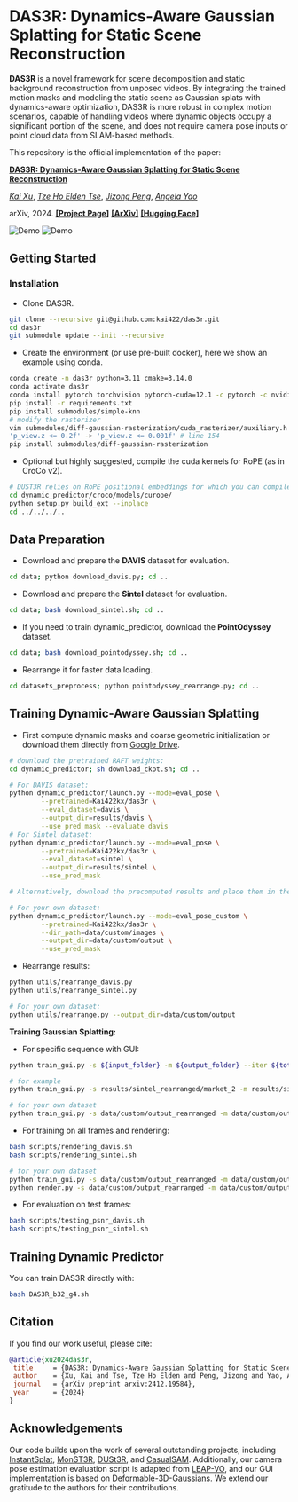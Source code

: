 # DAS3R: Dynamics-Aware Gaussian Splatting for Static Scene Reconstruction

<b>DAS3R</b> is a novel framework for scene decomposition and static background reconstruction from unposed videos. By integrating the trained motion masks and modeling the static scene as Gaussian splats with dynamics-aware optimization, DAS3R is more robust in complex motion scenarios, capable of handling videos where dynamic objects occupy a significant portion of the scene, and does not require camera pose inputs or point cloud data from SLAM-based methods.

This repository is the official implementation of the paper:

[**DAS3R: Dynamics-Aware Gaussian Splatting for Static Scene Reconstruction**](https://kai422.github.io/DAS3R/)

[*Kai Xu*](https://kai422.github.io/),
[*Tze Ho Elden Tse*](https://eldentse.github.io/),
[*Jizong Peng*](),
[*Angela Yao*](https://www.comp.nus.edu.sg/~ayao/)

arXiv, 2024. [**[Project Page]**](https://kai422.github.io/DAS3R/) [**[ArXiv]**](https://arxiv.org/abs/2412.19584) [**[Hugging Face]**](https://huggingface.co/Kai422kx/das3r)

![Demo](assets/davis.gif)
![Demo](assets/sintel.gif)
## Getting Started


### Installation
- Clone DAS3R.
```bash
git clone --recursive git@github.com:kai422/das3r.git
cd das3r
git submodule update --init --recursive
```

- Create the environment (or use pre-built docker), here we show an example using conda.
```bash
conda create -n das3r python=3.11 cmake=3.14.0
conda activate das3r
conda install pytorch torchvision pytorch-cuda=12.1 -c pytorch -c nvidia  # use the correct version of cuda for your system
pip install -r requirements.txt
pip install submodules/simple-knn
# modify the rasterizer
vim submodules/diff-gaussian-rasterization/cuda_rasterizer/auxiliary.h
'p_view.z <= 0.2f' -> 'p_view.z <= 0.001f' # line 154
pip install submodules/diff-gaussian-rasterization
```

- Optional but highly suggested, compile the cuda kernels for RoPE (as in CroCo v2).
```bash
# DUST3R relies on RoPE positional embeddings for which you can compile some cuda kernels for faster runtime.
cd dynamic_predictor/croco/models/curope/
python setup.py build_ext --inplace
cd ../../../..
```


## Data Preparation

- Download and prepare the **DAVIS** dataset for evaluation.
```bash
cd data; python download_davis.py; cd ..
```
- Download and prepare the **Sintel** dataset for evaluation.
```bash
cd data; bash download_sintel.sh; cd ..
```
- If you need to train dynamic_predictor, download the **PointOdyssey** dataset.
```bash
cd data; bash download_pointodyssey.sh; cd ..
```
- Rearrange it for faster data loading.
```bash
cd datasets_preprocess; python pointodyssey_rearrange.py; cd ..
```

## Training Dynamic-Aware Gaussian Splatting

- First compute dynamic masks and coarse geometric initialization or download them directly from  [Google Drive](https://drive.google.com/drive/folders/1uSI3raipU3aacSq5enAZd8EozSTn_kS9?usp=drive_link).
```bash
# download the pretrained RAFT weights:
cd dynamic_predictor; sh download_ckpt.sh; cd ..

# For DAVIS dataset:
python dynamic_predictor/launch.py --mode=eval_pose \
        --pretrained=Kai422kx/das3r \
        --eval_dataset=davis \
        --output_dir=results/davis \
        --use_pred_mask --evaluate_davis
# For Sintel dataset:
python dynamic_predictor/launch.py --mode=eval_pose \
        --pretrained=Kai422kx/das3r \
        --eval_dataset=sintel \
        --output_dir=results/sintel \
        --use_pred_mask

# Alternatively, download the precomputed results and place them in the `results` directory. Then, unzip `davis.zip` and `sintel.zip` in the same directory.

# For your own dataset:
python dynamic_predictor/launch.py --mode=eval_pose_custom \
        --pretrained=Kai422kx/das3r \
        --dir_path=data/custom/images \
        --output_dir=data/custom/output \
        --use_pred_mask 
```
- Rearrange results:

```bash
python utils/rearrange_davis.py
python utils/rearrange_sintel.py

# For your own dataset:
python utils/rearrange.py --output_dir=data/custom/output
```
**Training Gaussian Splatting:**

- For specific sequence with GUI:
```bash
python train_gui.py -s ${input_folder} -m ${output_folder} --iter ${total_iterations} --eval_pose --gui

# for example
python train_gui.py -s results/sintel_rearranged/market_2 -m results/sintel_rearranged/market_2 --iter 4000 --eval_pose --gui 

# for your own dataset
python train_gui.py -s data/custom/output_rearranged -m data/custom/output_rearranged --iter 4000 --gui 
```
- For training on all frames and rendering:
```bash
bash scripts/rendering_davis.sh
bash scripts/rendering_sintel.sh

# for your own dataset
python train_gui.py -s data/custom/output_rearranged -m data/custom/output_rearranged --iter 4000
python render.py -s data/custom/output_rearranged -m data/custom/output_rearranged --iter 4000 --get_video 
```

- For evaluation on test frames:
```bash
bash scripts/testing_psnr_davis.sh
bash scripts/testing_psnr_sintel.sh
```




## Training Dynamic Predictor

You can train DAS3R directly with:
```bash
bash DAS3R_b32_g4.sh
```

## Citation

If you find our work useful, please cite:

```bibtex
@article{xu2024das3r,
 title     = {DAS3R: Dynamics-Aware Gaussian Splatting for Static Scene Reconstruction}, 
 author    = {Xu, Kai and Tse, Tze Ho Elden and Peng, Jizong and Yao, Angela},
 journal   = {arXiv preprint arxiv:2412.19584},
 year      = {2024}
}
```


## Acknowledgements
Our code builds upon the work of several outstanding projects, including [InstantSplat](https://github.com/NVlabs/InstantSplat), [MonST3R](https://github.com/Junyi42/monst3r), [DUSt3R](https://github.com/naver/dust3r), and [CasualSAM](https://github.com/ztzhang/casualSAM). Additionally, our camera pose estimation evaluation script is adapted from [LEAP-VO](https://github.com/chiaki530/leapvo), and our GUI implementation is based on [Deformable-3D-Gaussians](https://github.com/ingra14m/Deformable-3D-Gaussians). We extend our gratitude to the authors for their contributions.
